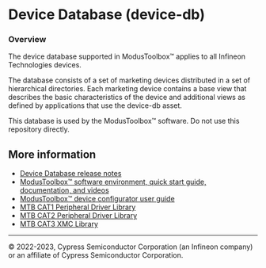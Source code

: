 # Device Database (device-db)

### Overview
The device database supported in ModusToolbox™ applies to all Infineon Technologies devices.

The database consists of a set of marketing devices distributed in a set of hierarchical directories.
Each marketing device contains a base view that describes the basic characteristics of the device and additional views as defined by applications that use the device-db asset.

This database is used by the ModusToolbox™ software. Do not use this repository directly.

## More information

- [Device Database release notes](./RELEASE.md)
- [ModusToolbox&trade; software environment, quick start guide, documentation, and videos](https://www.cypress.com/products/modustoolbox-software-environment)
- [ModusToolbox&trade; device configurator user guide](https://www.cypress.com/ModusToolboxDeviceConfig)
- [MTB CAT1 Peripheral Driver Library](https://github.com/Infineon/mtb-pdl-cat1)
- [MTB CAT2 Peripheral Driver Library](https://github.com/Infineon/mtb-pdl-cat2)
- [MTB CAT3 XMC Library](https://github.com/Infineon/mtb-xmclib-cat3)

---
© 2022-2023, Cypress Semiconductor Corporation (an Infineon company) or an affiliate of Cypress Semiconductor Corporation.
